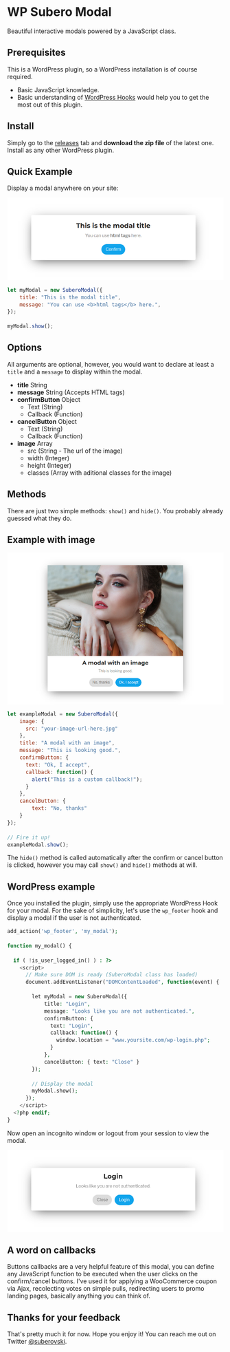 # WP Subero Modal
Beautiful interactive modals powered by a JavaScript class.

## Prerequisites
This is a WordPress plugin, so a WordPress installation is of course required.

* Basic JavaScript knowledge.
* Basic understanding of <a href="https://codex.wordpress.org/Plugin_API" target="_blank">WordPress Hooks</a> would help you to get the most out of this plugin.

## Install
Simply go to the <a href="https://github.com/isubero/wp-subero-modal/releases" target="_blank">releases</a> tab and **download the zip file** of the latest one. Install as any other WordPress plugin.

## Quick Example
Display a modal anywhere on your site:

<img src="demo/example-1.png" style="display: block; margin: auto" />

``` javascript
let myModal = new SuberoModal({
    title: "This is the modal title",
    message: "You can use <b>html tags</b> here.",
});

myModal.show();
```

## Options
All arguments are optional, however, you would want to declare at least a `title` and a `message` to display within the modal.

* **title** String  
* **message** String (Accepts HTML tags)
* **confirmButton** Object
  * Text (String)
  * Callback (Function)
* **cancelButton** Object
  * Text (String)
  * Callback (Function)
* **image** Array
  * src (String - The url of the image)
  * width (Integer)
  * height (Integer)
  * classes (Array with aditional classes for the image)

## Methods
There are just two simple methods: `show()` and `hide()`. You probably already guessed what they do.

## Example with image

<img src="demo/example-2.png" style="display: block; margin: auto" />

``` javascript
let exampleModal = new SuberoModal({
    image: {
      src: "your-image-url-here.jpg"
    },
    title: "A modal with an image",
    message: "This is looking good.",
    confirmButton: {
      text: "Ok, I accept",
      callback: function() {
        alert("This is a custom callback!");
      }
    },
    cancelButton: {
        text: "No, thanks"
    }
});

// Fire it up!
exampleModal.show();
```

The `hide()` method is called automatically after the confirm or cancel button is clicked, however you may call `show()` and `hide()` methods at will.

## WordPress example
Once you installed the plugin, simply use the appropriate WordPress Hook for your modal. For the sake of simplicity, let's use the `wp_footer` hook and display a modal if the user is not authenticated.

``` php
add_action('wp_footer', 'my_modal');

function my_modal() {
  
  if ( !is_user_logged_in() ) : ?>
    <script>
      // Make sure DOM is ready (SuberoModal class has loaded)
      document.addEventListener("DOMContentLoaded", function(event) {
        
        let myModal = new SuberoModal({
            title: "Login",
            message: "Looks like you are not authenticated.",
            confirmButton: { 
              text: "Login",
              callback: function() { 
                window.location = "www.yoursite.com/wp-login.php";
              }
            },
            cancelButton: { text: "Close" }
        });

        // Display the modal
        myModal.show();
      });
    </script>
  <?php endif;
}
```
Now open an incognito window or logout from your session to view the modal.

<img src="demo/example-3.png" style="display: block; margin: auto" />

## A word on callbacks
Buttons callbacks are a very helpful feature of this modal, you can define any JavaScript function to be executed when the user clicks on the confirm/cancel buttons. I've used it for applying a WooCommerce coupon via Ajax, recolecting votes on simple pulls, redirecting users to promo landing pages, basically anything you can think of.


## Thanks for your feedback
That's pretty much it for now. Hope you enjoy it! You can reach me out on Twitter <a href="https://twitter.com/suberovski" target="_blank">@suberovski</a>.